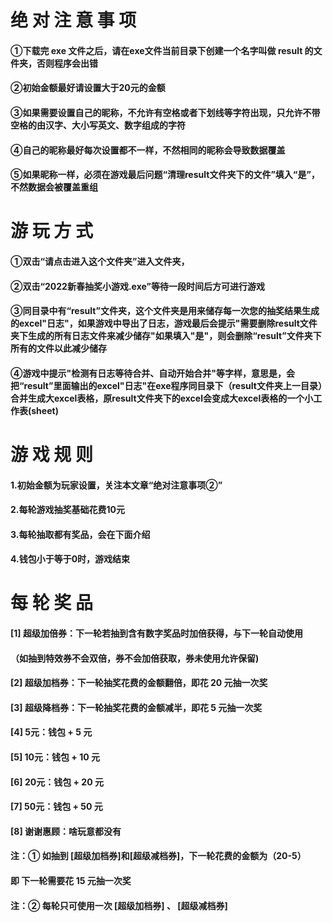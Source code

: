 
# 绝 对 注 意 事 项 


 #### ①下载完 exe 文件之后，请在exe文件当前目录下创建一个名字叫做 result 的文件夹，否则程序会出错

 #### ②初始金额最好请设置大于20元的金额

 #### ③如果需要设置自己的昵称，不允许有空格或者下划线等字符出现，只允许不带空格的由汉字、大小写英文、数字组成的字符

 #### ④自己的昵称最好每次设置都不一样，不然相同的昵称会导致数据覆盖

 #### ⑤如果昵称一样，必须在游戏最后问题“清理result文件夹下的文件”填入“是”，不然数据会被覆盖重组


#  游  玩  方  式   

 #### ①双击“请点击进入这个文件夹”进入文件夹，

 #### ②双击“2022新春抽奖小游戏.exe”等待一段时间后方可进行游戏

 #### ③同目录中有“result”文件夹，这个文件夹是用来储存每一次您的抽奖结果生成的excel"日志"，如果游戏中导出了日志，游戏最后会提示"需要删除result文件夹下生成的所有日志文件来减少储存"如果填入"是"，则会删除“result”文件夹下所有的文件以此减少储存

 #### ④游戏中提示"检测有日志等待合并、自动开始合并"等字样，意思是，会把“result”里面输出的excel"日志"在exe程序同目录下（result文件夹上一目录）合并生成大excel表格，原result文件夹下的excel会变成大excel表格的一个小工作表(sheet)

 # 游 戏 规 则

#### 1.初始金额为玩家设置，关注本文章“绝对注意事项②”
#### 2.每轮游戏抽奖基础花费10元
#### 3.每轮抽取都有奖品，会在下面介绍
#### 4.钱包小于等于0时，游戏结束

 # 每 轮 奖 品

 #### [1] 超级加倍券：下一轮若抽到含有数字奖品时加倍获得，与下一轮自动使用
 ####            （如抽到特效券不会双倍，券不会加倍获取，券未使用允许保留)
 #### [2] 超级加档券：下一轮抽奖花费的金额翻倍，即花 20 元抽一次奖
 #### [3] 超级降档券：下一轮抽奖花费的金额减半，即花  5 元抽一次奖
 #### [4] 5元：钱包 + 5 元
 #### [5] 10元：钱包 + 10 元
 #### [6] 20元：钱包 + 20 元
 #### [7] 50元：钱包 + 50 元
 #### [8] 谢谢惠顾：啥玩意都没有
 ####  注：① 如抽到 [超级加档券]和[超级减档券]，下一轮花费的金额为（20-5）
 ####       即 下一轮需要花 15 元抽一次奖
 ####  注：② 每轮只可使用一次 [超级加档券] 、 [超级减档券]

